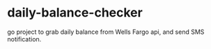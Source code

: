 # daily-balance-checker
go project to grab daily balance from Wells Fargo api, and send SMS notification.
